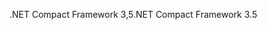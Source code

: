 <span data-ttu-id="28638-101">.NET Compact Framework 3,5</span><span class="sxs-lookup"><span data-stu-id="28638-101">.NET Compact Framework 3.5</span></span>